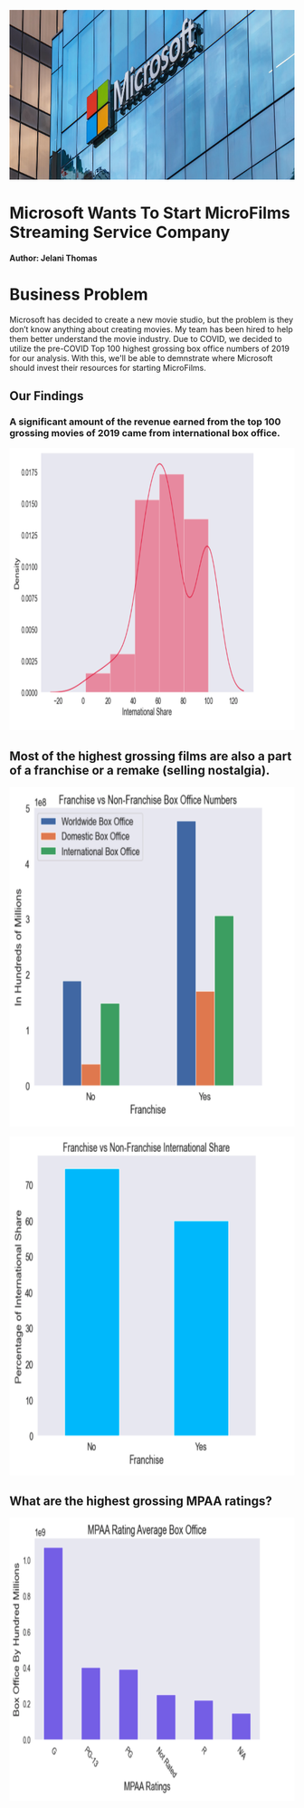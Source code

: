 <p align="center">
  <img width="800" height="300" src="https://github.com/JelaniThomas/FinalProjectPhase1/blob/a1b031d9caf6be04dfb78f6e6fae4be7c9354dcd/Photos/microsoft.jpeg">
</p>

# Microsoft Wants To Start MicroFilms Streaming Service Company

#### Author: Jelani Thomas

# Business Problem
Microsoft has decided to create a new movie studio, but the problem is they don’t know anything about creating movies. My team has been hired to help them better understand the movie industry. Due to COVID, we decided to utilize the pre-COVID Top 100 highest grossing box office numbers of 2019 for our analysis. With this, we'll be able to demnstrate where Microsoft should invest their resources for starting MicroFilms.  

## Our Findings

### A significant amount of the revenue earned from the top 100 grossing movies of 2019 came from international box office. 
<p align="center">
  <img width="800" height="500" src="https://github.com/JelaniThomas/FinalProjectPhase1/blob/9acf244b50b5fd590903d01030e5f6fb0f6d9eb5/Photos/Density%20Plot.png">
</p>

## Most of the highest grossing films are also a part of a franchise or a remake (selling nostalgia).

<p align="center">
  <img width="600" height="600" src="https://github.com/JelaniThomas/FinalProjectPhase1/blob/9acf244b50b5fd590903d01030e5f6fb0f6d9eb5/Photos/WDI%20Fran%20vs%20Non%20Fran.png">
</p>


<p align="center">
  <img width="600" height="600" src="https://github.com/JelaniThomas/FinalProjectPhase1/blob/9acf244b50b5fd590903d01030e5f6fb0f6d9eb5/Photos/Fran%20vs%20Non%20Fran.png">
</p>



## What are the highest grossing MPAA ratings?


<p align="center">
  <img width="800" height="500" src="https://github.com/JelaniThomas/FinalProjectPhase1/blob/9acf244b50b5fd590903d01030e5f6fb0f6d9eb5/Photos/MPAA%20Rating.png">
</p>
